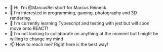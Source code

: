 - 👋 Hi, I’m @MarcusRei short for Marcus Reineck
- 👀 I’m interested in programming, gaming, photography and 3D rendering.
- 🌱 I’m currently learning Typescript and testing with jest but will soon move onto REACT!
- 💞️ I’m not looking to collaborate on anything at the moment but I might be willing to change my mind
- 📫 How to reach me? Right here is the best way!

<!---
MarcusRei/MarcusRei is a ✨ special ✨ repository because its `README.md` (this file) appears on your GitHub profile.
You can click the Preview link to take a look at your changes.
--->
